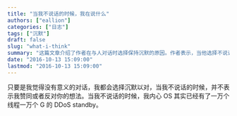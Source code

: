 ```yaml
---
title: "当我不说话的时候，我在说什么"
authors: ["eallion"]
categories: ["日志"]
tags: ["沉默"]
draft: false
slug: "what-i-think"
summary: "这篇文章介绍了作者在与人对话时选择保持沉默的原因。作者表示，当他选择不说话时，并不代表他赞同或反对对方的想法。相反，他的内心却充满了各种思考和观点，就像操作系统内部有许多线程和DDoS standby一样。"
date: "2016-10-13 15:09:00"
lastmod: "2016-10-13 15:09:00"
---
```


只要是我觉得没有意义的对话，我都会选择沉默以对，当我不说话的时候，并不表示我赞同或者反对你的想法。当我不说话的时候，我内心 OS 其实已经有了一万个线程一万个 G 的 DDoS standby。
